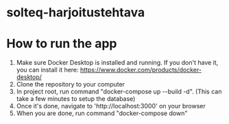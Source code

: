 # solteq-harjoitustehtava

# How to run the app
1. Make sure Docker Desktop is installed and running. If you don't have it, you can install it here: https://www.docker.com/products/docker-desktop/
2. Clone the repository to your computer
3. In project root, run command "docker-compose up --build -d". (This can take a few minutes to setup the database)
4. Once it's done, navigate to 'http://localhost:3000' on your browser
5. When you are done, run command "docker-compose down"
